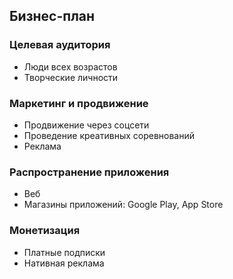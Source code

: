 ## Бизнес-план

### Целевая аудитория
- Люди всех возрастов
- Творческие личности

### Маркетинг и продвижение
- Продвижение через соцсети
- Проведение креативных соревнований
- Реклама

### Распространение приложения
- Веб
- Магазины приложений: Google Play, App Store

### Монетизация
- Платные подписки
- Нативная реклама

